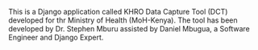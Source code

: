 This is a Django application called KHRO Data Capture Tool (DCT) developed for thr Ministry of Health (MoH-Kenya). 
The tool has been developed by Dr. Stephen Mburu assisted by Daniel Mbugua, a Software Engineer and Django Expert.
